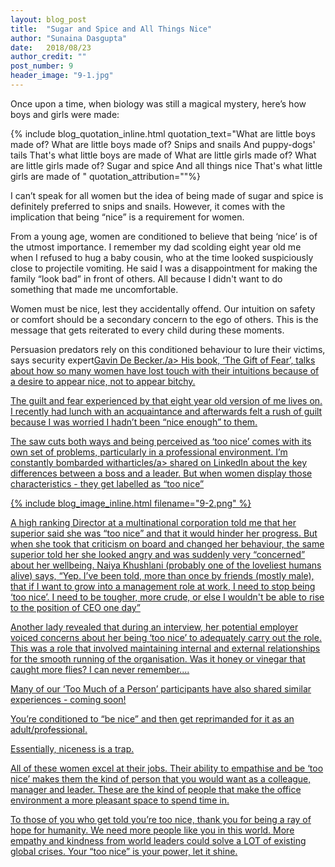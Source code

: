 ```yaml
---
layout: blog_post
title:  "Sugar and Spice and All Things Nice"
author: "Sunaina Dasgupta"
date:   2018/08/23
author_credit: ""
post_number: 9
header_image: "9-1.jpg"
---
```

Once upon a time, when biology was still a magical mystery, here’s how boys and girls were made: 

{% include blog_quotation_inline.html quotation_text="What are little boys made of?
What are little boys made of?
  Snips and snails
  And puppy-dogs' tails
That's what little boys are made of
What are little girls made of?
What are little girls made of?
 Sugar and spice
 And all things nice
That's what little girls are made of " quotation_attribution=""%}    

I can’t speak for all women but the idea of being made of sugar and spice is definitely  preferred to snips and snails. However, it comes with the implication that being “nice” is a requirement for women. 

From a young age, women are conditioned to believe that being ‘nice’ is of the utmost importance. I remember my dad scolding eight year old me when I refused to hug a baby cousin, who at the time looked suspiciously close to projectile vomiting. He said I was a disappointment for making the family “look bad” in front of others. All because I didn't want to do something that made me uncomfortable.

Women must be nice, lest they accidentally offend. Our intuition on safety or comfort should be a secondary concern to the ego of others. This is the message that gets reiterated to every child during these moments.

Persuasion predators rely on this conditioned behaviour to lure their victims, says security expert<a href="https://www.lennyletter.com/story/the-lenny-interview-gavin-de-becker">Gavin De Becker./a> His book, ‘The Gift of Fear’, talks about how so many women have lost touch with their intuitions because of a desire to appear nice, not to appear bitchy. 

The guilt and fear experienced by that eight year old version of me lives on. I recently had lunch with an acquaintance and afterwards felt a rush of guilt because I was worried I hadn’t been “nice enough” to them.

The saw cuts both ways and being perceived as ‘too nice’ comes with its own set of problems, particularly in a professional environment. I’m constantly bombarded with<a href="https://www.forbes.com/sites/amyanderson/2013/01/14/good-leaders-are-invaluable-to-a-company-bad-leaders-will-destroy-it/#622533601138">articles/a> shared on LinkedIn about the key differences between a boss and a leader. But when women display those characteristics - they get labelled as “too nice” 

{% include blog_image_inline.html filename="9-2.png" %}

A high ranking Director at a multinational corporation told me that her superior said she was “too nice” and that it would hinder her progress. But when she took that criticism on board and changed her behaviour, the same superior told her she looked angry and was suddenly very “concerned” about her wellbeing.
Naiya Khushlani (probably one of the loveliest humans alive) says, “Yep. I’ve been told, more than once by friends (mostly male), that if I want to grow into a management role at work, I need to stop being ‘too nice’. I need to be tougher, more crude, or else I wouldn't be able to rise to the position of CEO one day” 

Another lady revealed that during an interview, her potential employer voiced concerns about her being ‘too nice’ to adequately carry out the role. This was a role that involved maintaining internal and external relationships for the smooth running of the organisation. Was it honey or vinegar that caught more flies? I can never remember....

Many of our ‘Too Much of a Person’ participants have also shared similar experiences - coming soon!

You’re conditioned to “be nice” and then get reprimanded for it as an adult/professional. 

Essentially, niceness is a trap. 

All of these women excel at their jobs. Their ability to empathise and be ‘too nice’ makes them the kind of person that you would want as a colleague, manager and leader. These are the kind of people that make the office environment a more pleasant space to spend time in. 

To those of you who get told you’re too nice, thank you for being a ray of hope for humanity. We need more people like you in this world. More empathy and kindness from world leaders could solve a LOT of existing global crises. Your “too nice” is your power, let it shine.

